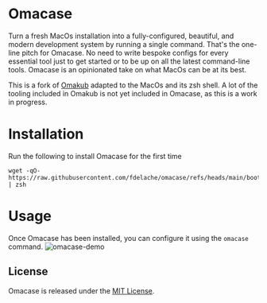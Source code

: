 # Omacase

Turn a fresh MacOs installation into a fully-configured, beautiful, and modern development system by running a single command. That's the one-line pitch for Omacase. No need to write bespoke configs for every essential tool just to get started or to be up on all the latest command-line tools. Omacase is an opinionated take on what MacOs can be at its best.

This is a fork of [Omakub](https://omakub.org/) adapted to the MacOs and its zsh shell. A lot of the tooling included in Omakub is not yet included in Omacase, as this is a work in progress.

# Installation

Run the following to install Omacase for the first time
```
wget -qO- https://raw.githubusercontent.com/fdelache/omacase/refs/heads/main/boot.sh | zsh
```

# Usage
Once Omacase has been installed, you can configure it using the `omacase` command.
![omacase-demo](https://github.com/user-attachments/assets/ecbe9621-7591-446c-b220-0363c0bc0fd5)

## License

Omacase is released under the [MIT License](https://opensource.org/licenses/MIT).

